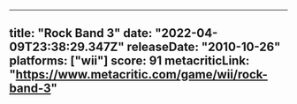 
---
title: "Rock Band 3"
date: "2022-04-09T23:38:29.347Z"
releaseDate: "2010-10-26"
platforms: ["wii"]
score: 91
metacriticLink: "https://www.metacritic.com/game/wii/rock-band-3"
---
